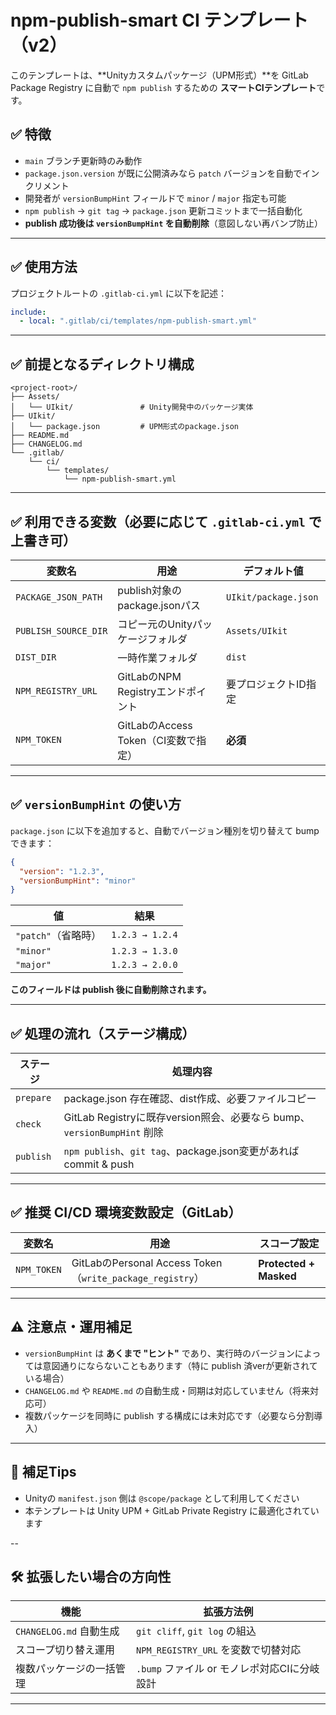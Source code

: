 # npm-publish-smart CI テンプレート（v2）

このテンプレートは、**Unityカスタムパッケージ（UPM形式）**を GitLab Package Registry に自動で `npm publish` するための **スマートCIテンプレート**です。

## ✅ 特徴

- `main` ブランチ更新時のみ動作
- `package.json.version` が既に公開済みなら `patch` バージョンを自動でインクリメント
- 開発者が `versionBumpHint` フィールドで `minor` / `major` 指定も可能
- `npm publish` → `git tag` → `package.json` 更新コミットまで一括自動化
- **publish 成功後は `versionBumpHint` を自動削除**（意図しない再バンプ防止）

---

## ✅ 使用方法

プロジェクトルートの `.gitlab-ci.yml` に以下を記述：

```yaml
include:
  - local: ".gitlab/ci/templates/npm-publish-smart.yml"
```

---

## ✅ 前提となるディレクトリ構成

```text
<project-root>/
├── Assets/
│   └── UIkit/               # Unity開発中のパッケージ実体
├── UIkit/
│   └── package.json         # UPM形式のpackage.json
├── README.md
├── CHANGELOG.md
└── .gitlab/
    └── ci/
        └── templates/
            └── npm-publish-smart.yml
```

---

## ✅ 利用できる変数（必要に応じて `.gitlab-ci.yml` で上書き可）

| 変数名               | 用途                                 | デフォルト値         |
| -------------------- | ------------------------------------ | -------------------- |
| `PACKAGE_JSON_PATH`  | publish対象のpackage.jsonパス        | `UIkit/package.json` |
| `PUBLISH_SOURCE_DIR` | コピー元のUnityパッケージフォルダ    | `Assets/UIkit`       |
| `DIST_DIR`           | 一時作業フォルダ                     | `dist`               |
| `NPM_REGISTRY_URL`   | GitLabのNPM Registryエンドポイント   | 要プロジェクトID指定 |
| `NPM_TOKEN`          | GitLabのAccess Token（CI変数で指定） | **必須**             |

---

## ✅ `versionBumpHint` の使い方

`package.json` に以下を追加すると、自動でバージョン種別を切り替えて bump できます：

```json
{
  "version": "1.2.3",
  "versionBumpHint": "minor"
}
```

| 値                  | 結果            |
| ------------------- | --------------- |
| `"patch"`（省略時） | `1.2.3 → 1.2.4` |
| `"minor"`           | `1.2.3 → 1.3.0` |
| `"major"`           | `1.2.3 → 2.0.0` |

**このフィールドは publish 後に自動削除されます。**

---

## ✅ 処理の流れ（ステージ構成）

| ステージ  | 処理内容                                                                |
| --------- | ----------------------------------------------------------------------- |
| `prepare` | package.json 存在確認、dist作成、必要ファイルコピー                     |
| `check`   | GitLab Registryに既存version照会、必要なら bump、`versionBumpHint` 削除 |
| `publish` | `npm publish`、`git tag`、package.json変更があれば commit & push        |

---

## ✅ 推奨 CI/CD 環境変数設定（GitLab）

| 変数名      | 用途                                                      | スコープ設定           |
| ----------- | --------------------------------------------------------- | ---------------------- |
| `NPM_TOKEN` | GitLabのPersonal Access Token（`write_package_registry`） | **Protected + Masked** |

---

## ⚠️ 注意点・運用補足

- `versionBumpHint` は **あくまで "ヒント"** であり、実行時のバージョンによっては意図通りにならないこともあります（特に publish 済verが更新されている場合）
- `CHANGELOG.md` や `README.md` の自動生成・同期は対応していません（将来対応可）
- 複数パッケージを同時に publish する構成には未対応です（必要なら分割導入）

---

## 📌 補足Tips

- Unityの `manifest.json` 側は `@scope/package` として利用してください
- 本テンプレートは Unity UPM + GitLab Private Registry に最適化されています

--

## 🛠️ 拡張したい場合の方向性

| 機能                     | 拡張方法例                                   |
| ------------------------ | -------------------------------------------- |
| `CHANGELOG.md` 自動生成  | `git cliff`, `git log` の組込                |
| スコープ切り替え運用     | `NPM_REGISTRY_URL` を変数で切替対応          |
| 複数パッケージの一括管理 | `.bump` ファイル or モノレポ対応CIに分岐設計 |

---
